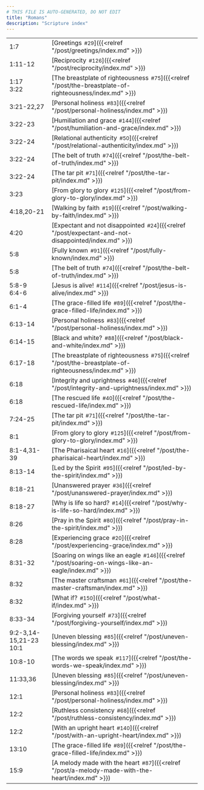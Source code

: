 ```yaml
---
# THIS FILE IS AUTO-GENERATED, DO NOT EDIT
title: "Romans"
description: "Scripture index"
---
```


|  |  |
| --- | --- |
| 1:7 | [Greetings<span style="font-size:smaller; padding-left:0.5em;">#29</span>]({{<relref "/post/greetings/index.md" >}}) |
| 1:11-12 | [Reciprocity<span style="font-size:smaller; padding-left:0.5em;">#126</span>]({{<relref "/post/reciprocity/index.md" >}}) |
| 1:17 <br/> 3:22 | [The breastplate of righteousness<span style="font-size:smaller; padding-left:0.5em;">#75</span>]({{<relref "/post/the-breastplate-of-righteousness/index.md" >}}) |
| 3:21-22,27 | [Personal holiness<span style="font-size:smaller; padding-left:0.5em;">#83</span>]({{<relref "/post/personal-holiness/index.md" >}}) |
| 3:22-23 | [Humiliation and grace<span style="font-size:smaller; padding-left:0.5em;">#144</span>]({{<relref "/post/humiliation-and-grace/index.md" >}}) |
| 3:22-24 | [Relational authenticity<span style="font-size:smaller; padding-left:0.5em;">#50</span>]({{<relref "/post/relational-authenticity/index.md" >}}) |
| 3:22-24 | [The belt of truth<span style="font-size:smaller; padding-left:0.5em;">#74</span>]({{<relref "/post/the-belt-of-truth/index.md" >}}) |
| 3:22-24 | [The tar pit<span style="font-size:smaller; padding-left:0.5em;">#71</span>]({{<relref "/post/the-tar-pit/index.md" >}}) |
| 3:23 | [From glory to glory<span style="font-size:smaller; padding-left:0.5em;">#125</span>]({{<relref "/post/from-glory-to-glory/index.md" >}}) |
| 4:18,20-21 | [Walking by faith<span style="font-size:smaller; padding-left:0.5em;">#19</span>]({{<relref "/post/walking-by-faith/index.md" >}}) |
| 4:20 | [Expectant and not disappointed<span style="font-size:smaller; padding-left:0.5em;">#24</span>]({{<relref "/post/expectant-and-not-disappointed/index.md" >}}) |
| 5:8 | [Fully known<span style="font-size:smaller; padding-left:0.5em;">#91</span>]({{<relref "/post/fully-known/index.md" >}}) |
| 5:8 | [The belt of truth<span style="font-size:smaller; padding-left:0.5em;">#74</span>]({{<relref "/post/the-belt-of-truth/index.md" >}}) |
| 5:8-9 <br/> 6:4-6 | [Jesus is alive!<span style="font-size:smaller; padding-left:0.5em;">#114</span>]({{<relref "/post/jesus-is-alive/index.md" >}}) |
| 6:1-4 | [The grace-filled life<span style="font-size:smaller; padding-left:0.5em;">#89</span>]({{<relref "/post/the-grace-filled-life/index.md" >}}) |
| 6:13-14 | [Personal holiness<span style="font-size:smaller; padding-left:0.5em;">#83</span>]({{<relref "/post/personal-holiness/index.md" >}}) |
| 6:14-15 | [Black and white?<span style="font-size:smaller; padding-left:0.5em;">#88</span>]({{<relref "/post/black-and-white/index.md" >}}) |
| 6:17-18 | [The breastplate of righteousness<span style="font-size:smaller; padding-left:0.5em;">#75</span>]({{<relref "/post/the-breastplate-of-righteousness/index.md" >}}) |
| 6:18 | [Integrity and uprightness<span style="font-size:smaller; padding-left:0.5em;">#46</span>]({{<relref "/post/integrity-and-uprightness/index.md" >}}) |
| 6:18 | [The rescued life<span style="font-size:smaller; padding-left:0.5em;">#40</span>]({{<relref "/post/the-rescued-life/index.md" >}}) |
| 7:24-25 | [The tar pit<span style="font-size:smaller; padding-left:0.5em;">#71</span>]({{<relref "/post/the-tar-pit/index.md" >}}) |
| 8:1 | [From glory to glory<span style="font-size:smaller; padding-left:0.5em;">#125</span>]({{<relref "/post/from-glory-to-glory/index.md" >}}) |
| 8:1-4,31-39 | [The Pharisaical heart<span style="font-size:smaller; padding-left:0.5em;">#16</span>]({{<relref "/post/the-pharisaical-heart/index.md" >}}) |
| 8:13-14 | [Led by the Spirit<span style="font-size:smaller; padding-left:0.5em;">#95</span>]({{<relref "/post/led-by-the-spirit/index.md" >}}) |
| 8:18-21 | [Unanswered prayer<span style="font-size:smaller; padding-left:0.5em;">#36</span>]({{<relref "/post/unanswered-prayer/index.md" >}}) |
| 8:18-27 | [Why is life so hard?<span style="font-size:smaller; padding-left:0.5em;">#14</span>]({{<relref "/post/why-is-life-so-hard/index.md" >}}) |
| 8:26 | [Pray in the Spirit<span style="font-size:smaller; padding-left:0.5em;">#80</span>]({{<relref "/post/pray-in-the-spirit/index.md" >}}) |
| 8:28 | [Experiencing grace<span style="font-size:smaller; padding-left:0.5em;">#20</span>]({{<relref "/post/experiencing-grace/index.md" >}}) |
| 8:31-32 | [Soaring on wings like an eagle<span style="font-size:smaller; padding-left:0.5em;">#146</span>]({{<relref "/post/soaring-on-wings-like-an-eagle/index.md" >}}) |
| 8:32 | [The master craftsman<span style="font-size:smaller; padding-left:0.5em;">#61</span>]({{<relref "/post/the-master-craftsman/index.md" >}}) |
| 8:32 | [What if?<span style="font-size:smaller; padding-left:0.5em;">#150</span>]({{<relref "/post/what-if/index.md" >}}) |
| 8:33-34 | [Forgiving yourself<span style="font-size:smaller; padding-left:0.5em;">#73</span>]({{<relref "/post/forgiving-yourself/index.md" >}}) |
| 9:2-3,14-15,21-23 <br/> 10:1 | [Uneven blessing<span style="font-size:smaller; padding-left:0.5em;">#85</span>]({{<relref "/post/uneven-blessing/index.md" >}}) |
| 10:8-10 | [The words we speak<span style="font-size:smaller; padding-left:0.5em;">#117</span>]({{<relref "/post/the-words-we-speak/index.md" >}}) |
| 11:33,36 | [Uneven blessing<span style="font-size:smaller; padding-left:0.5em;">#85</span>]({{<relref "/post/uneven-blessing/index.md" >}}) |
| 12:1 | [Personal holiness<span style="font-size:smaller; padding-left:0.5em;">#83</span>]({{<relref "/post/personal-holiness/index.md" >}}) |
| 12:2 | [Ruthless consistency<span style="font-size:smaller; padding-left:0.5em;">#68</span>]({{<relref "/post/ruthless-consistency/index.md" >}}) |
| 12:2 | [With an upright heart<span style="font-size:smaller; padding-left:0.5em;">#140</span>]({{<relref "/post/with-an-upright-heart/index.md" >}}) |
| 13:10 | [The grace-filled life<span style="font-size:smaller; padding-left:0.5em;">#89</span>]({{<relref "/post/the-grace-filled-life/index.md" >}}) |
| 15:9 | [A melody made with the heart<span style="font-size:smaller; padding-left:0.5em;">#87</span>]({{<relref "/post/a-melody-made-with-the-heart/index.md" >}}) |
